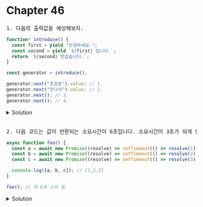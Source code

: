 # Chapter 46

<pre>1. 다음의 출력값을 예상해보자.</pre>

```js
function* introduce() {
  const first = yield "안녕하세요.";
  const second = yield `${first} 입니다.`;
  return `${second} 반갑습니다.`;
}

const generator = introduce();

generator.next("조강훈").value; // 1.
generator.next("만나서").value; // 2.
generator.next(); // 3.
generator.next(); // 4.
```

<details>
  <summary>Solution</summary>
  <pre>1.안녕하세요 <br>
2.만나서 입니다 <br>
3.{value: 'undefined 반갑습니다.', done: true} <br>
4.{value: undefined, done: true}</pre>
<pre>876p 참조</pre>
</details>

<br>

<pre>2. 다음 코드는 값이 반환되는 소요시간이 6초입니다. 소요시간이 3초가 되게 변경해주세요.</pre>

```js
async function foo() {
  const a = await new Promise((resolve) => setTimeout(() => resolve(1), 3000));
  const b = await new Promise((resolve) => setTimeout(() => resolve(2), 2000));
  const c = await new Promise((resolve) => setTimeout(() => resolve(3), 1000));

  console.log([a, b, c]); // [1,2,3]
}

foo(); // 약 6초 소요 됨.
```

<details>
  <summary>Solution</summary>
  <pre>
async function foo() {
  const result = await Promise.all([
    new Promise((resolve) => setTimeout(() => resolve(1), 3000)),
    new Promise((resolve) => setTimeout(() => resolve(2), 2000)),
    new Promise((resolve) => setTimeout(() => resolve(3), 1000))
  ]);
  console.log(result); // [1,2,3]
}

foo(); // 약 3초 소요 됨.

</pre>
<strong>👉🏻 await키워드는 프로미스의 상태가 settled가 되면 프로미스가 resolve한 처리 결과를 반환한다. 모든 프로미스에 await 키워드를 사용하게 되면 settled상태가 될때 까지 기다려야하기 때문에 서로 연관이 없는 비동기 처리는 Promise.all을 사용하여 병렬적으로 실행하는 것이 좋다. </strong>
</details>

<br>
